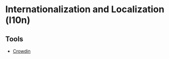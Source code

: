# Internationalization and Localization (l10n)

## Tools

- [Crowdin](https://crowdin.com)

<!--
Transifex
Lokalise
POEditor
-->
